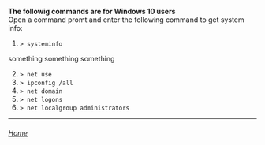 **The followig commands are for Windows 10 users**
<br>Open a command promt and enter the following command to get system info:

1. ```> systeminfo```

something something something

2. ```> net use```
3. ```> ipconfig /all```
4. ```> net domain```
5. ```> net logons```
6. ```> net localgroup administrators```


---

###### [Home](index.md)